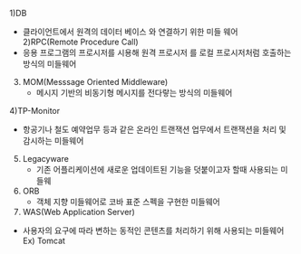 1)DB 
- 클라이언트에서 원격의 데이터 베이스 와 연결하기 위한 미들 웨어 
2)RPC(Remote Procedure Call)
- 응용 프로그램의 프로시저를 시용해 원격 프로시저 를 로컬 프로시저처럼 호출하는 방식의 미들웨어

3) MOM(Messsage Oriented Middleware)
	- 메시지 기반의 비동기형 메시지를 전다랗는 방식의 미들웨어

 4)TP-Monitor
  -  항공기나 철도 예약업무 등과 같은 온라인 트랜잭션 업무에서 트랜잭션을 처리 및 감시하는 미들웨어
	
5) Legacyware
   - 기존 어플리케이션에 새로운 업데이트된 기능을 덧붙이고자 할때 사용되는  미들웨
6) ORB
   - 객체 지향 미들웨어로  코바 표준 스펙을 구현한 미들웨어
 7) WAS(Web Application Server)
 - 사용자의 요구에 따라 변하는 동적인 콘텐츠를 처리하기 위해 사용되는 미들웨어
 Ex)  Tomcat
